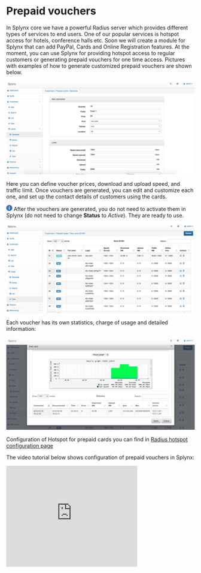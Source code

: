 Prepaid vouchers
==========

In Splynx core we have a powerful Radius server which provides different types of services to end users. One of our popular services is hotspot access for hotels, conference halls etc. Soon we will create a module for Splynx that can add PayPal, Cards and Online Registration features. At the moment, you can use Splynx for providing hotspot access to regular customers or generating prepaid vouchers for one time access. Pictures with examples of how to generate customized prepaid vouchers are shown below.

![Generate](generate.png)


Here you can define voucher prices, download and upload speed, and traffic limit. Once vouchers are generated, you can edit and customize each one, and set up the contact details of customers using the cards.

![Information](information.png) After the vouchers are generated, you do not need to activate them in Splynx (do not need to change **Status** to *Active*). They are ready to use.

![Series view](series_view.png)


Each voucher has its own statistics, charge of usage and detailed information:

![Edit card](edit_card.png)

Configuration of Hotspot for prepaid cards you can find in [Radius hotspot configuration page](../../networking/authentication_of_users/mikrotik_hotspot_radius.md)


The video tutorial below shows configuration of prepaid vouchers in Splynx:
<iframe frameborder=0 height=270 width=350 src="https://www.youtube.com/embed/JlkTFukRFu0?wmode=opaque">Video on youtube</iframe>
